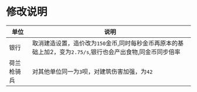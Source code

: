 <!--
 * @Date: 2021-12-24 15:27:47
 * @LastEditors: Fullsize
 * @LastEditTime: 2022-04-03 16:17:42
 * @FilePath: \AOE3-mod\荷兰加强\README.md
 * @Author: Fullsize
-->
# 修改说明
| 单位 | 说明 
| --- | --- |
|银行|取消建造设置，造价改为`150`金币,同时每秒金币再原本的基础上加2，变为`2.75/s`,银行也会产出食物,同金币同步倍率|
|荷兰枪骑兵|对其他单位同一为`3`呗，对建筑伤害加强，为`42`
